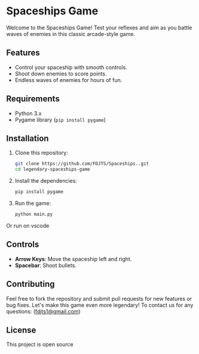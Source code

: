 # Spaceships Game

Welcome to the Spaceships Game! Test your reflexes and aim as you battle waves of enemies in this classic arcade-style game.

## Features
- Control your spaceship with smooth controls.
- Shoot down enemies to score points.
- Endless waves of enemies for hours of fun.

## Requirements
- Python 3.x
- Pygame library (`pip install pygame`)

## Installation
1. Clone this repository:
   ```bash
   git clone https://github.com/FDJTS/Spaceships..git
   cd legendary-spaceships-game
   ```
2. Install the dependencies:
   ```bash
   pip install pygame
   ```

3. Run the game:
   ```bash
   python main.py
Or
   run on vscode
## Controls
- **Arrow Keys**: Move the spaceship left and right.
- **Spacebar**: Shoot bullets.

## Contributing
Feel free to fork the repository and submit pull requests for new features or bug fixes. Let's make this game even more legendary!
To contact us for any questions: (fdjts1@gmail.com)

## License
This project is open source

